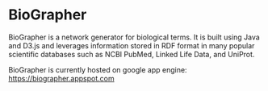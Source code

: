 BioGrapher
==========

BioGrapher is a network generator for biological terms.  It is built using Java and D3.js and leverages
information stored in RDF format in many popular scientific databases such as NCBI PubMed, Linked Life Data,
and UniProt.

BioGrapher is currently hosted on google app engine:
https://biographer.appspot.com
